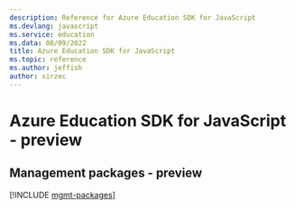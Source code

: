 ```yaml
---
description: Reference for Azure Education SDK for JavaScript
ms.devlang: javascript
ms.service: education
ms.data: 08/09/2022
title: Azure Education SDK for JavaScript
ms.topic: reference
ms.author: jeffish
author: xirzec
---
```

# Azure Education SDK for JavaScript - preview

## Management packages - preview
[!INCLUDE [mgmt-packages](education-mgmt-index.md)]